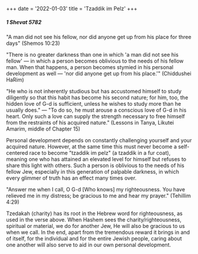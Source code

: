 +++
date = '2022-01-03'
title = 'Tzaddik im Pelz'
+++

##### 1 Shevat 5782

"A man did not see his fellow, nor did anyone get up from his place for three days" (Shemos 10:23)

"There is no greater darkness than one in which 'a man did not see his fellow' — in which a person becomes oblivious to the needs of his fellow man. When that happens, a person becomes stymied in his personal development as well — 'nor did anyone get up from his place.'" (Chiddushei HaRim)

"He who is not inherently studious but has accustomed himself to study diligently so that this habit has become his second nature; for him, too, the hidden love of G-d is sufficient, unless he wishes to study more than he usually does." — "To do so, he must arouse a conscious love of G-d in his heart. Only such a love can supply the strength necessary to free himself from the restraints of his acquired nature." (Lessons in Tanya, Likutei Amarim, middle of Chapter 15)

Personal development depends on constantly challenging yourself and your acquired nature. However, at the same time this must never become a self-centered race to become "tzaddik im pelz" (a tzaddik in a fur coat), meaning one who has attained an elevated level for himself but refuses to share this light with others. Such a person is oblivious to the needs of his fellow Jew, especially in this generation of palpable darkness, in which every glimmer of truth has an effect many times over.

"Answer me when I call, O G-d [Who knows] my righteousness. You have relieved me in my distress; be gracious to me and hear my prayer." (Tehillim 4:29)

Tzedakah (charity) has its root in the Hebrew word for righteousness, as used in the verse above. When Hashem sees the charity/righteousness, spiritual or material, we do for another Jew, He will also be gracious to us when we call. In the end, apart from the tremendous reward it brings in and of itself, for the individual and for the entire Jewish people, caring about one another will also serve to aid in our own personal development.
